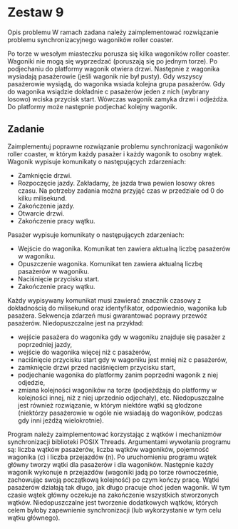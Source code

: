 # Zestaw 9
Opis problemu
W ramach zadana należy zaimplementować rozwiązanie problemu synchronizacyjnego wagoników roller coaster.

Po torze w wesołym miasteczku porusza się kilka wagoników  roller coaster. Wagoniki nie mogą się wyprzedzać (poruszają się po jednym torze). Po podjechaniu do platformy wagonik otwiera drzwi. Następnie z wagonika wysiadają pasażerowie (jeśli wagonik nie był pusty). Gdy wszyscy pasażerowie wysiądą, do wagonika wsiada kolejna grupa pasażerów. Gdy do wagonika wsiądzie dokładnie c pasażerów jeden z nich (wybrany losowo) wciska przycisk start. Wówczas wagonik zamyka drzwi i odjeżdża. Do platformy może następnie podjechać kolejny wagonik.

## Zadanie

Zaimplementuj poprawne rozwiązanie problemu synchronizacji wagoników roller coaster, w którym każdy pasażer i każdy wagonik to osobny wątek. Wagonik wypisuje komunikaty o następujących zdarzeniach:
* Zamknięcie drzwi.
* Rozpoczęcie jazdy. Zakładamy, że jazda trwa pewien losowy okres czasu. Na potrzeby zadania można przyjąć czas w przedziale od 0 do kilku milisekund.
* Zakończenie jazdy.
* Otwarcie drzwi.
* Zakończenie pracy wątku.

Pasażer wypisuje komunikaty o następujących zdarzeniach:
* Wejście do wagonika. Komunikat ten zawiera aktualną liczbę pasażerów w wagoniku.
* Opuszczenie wagonika. Komunikat ten zawiera aktualną liczbę pasażerów w wagoniku.
* Naciśnięcie przycisku start.
* Zakończenie pracy wątku.

Każdy wypisywany komunikat musi zawierać znacznik czasowy z dokładnością do milisekund oraz identyfikator, odpowiednio, wagonika lub pasażera. Sekwencja zdarzeń musi gwarantować poprawy przewóz pasażerów. Niedopuszczalne jest na przykład:
* wejście pasażera do wagonika gdy w wagoniku znajduje się pasażer z poprzedniej jazdy,
* wejście do wagonika więcej niż c pasażerów,
* naciśnięcie przycisku start gdy w wagoniku jest mniej niż c pasażerów,
* zamknięcie drzwi przed naciśnięciem przycisku start,
* podjechanie wagonika do platformy zanim poprzedni wagonik z niej odjedzie,
* zmiana kolejności wagoników na torze (podjeżdżają do platformy w kolejności innej, niż z niej uprzednio odjechały),
etc.
Niedopuszczalne jest również rozwiązanie, w którym niektóre wątki są głodzone (niektórzy pasażerowie w ogóle nie wsiadają do wagoników, podczas gdy inni jeżdżą wielokrotnie).

Program należy zaimplementować korzystając z wątków i mechanizmów synchronizacji biblioteki POSIX Threads. Argumentami wywołania programu są: liczba wątków pasażerów, liczba wątków wagoników, pojemność wagonika (c) i liczba przejazdów (n). Po uruchomieniu programu wątek główny tworzy wątki dla pasażerów i dla wagoników. Następnie każdy wagonik wykonuje n przejazdów (wagoniki jadą po torze równocześnie, zachowując swoją początkową kolejność) po czym kończy pracę. Wątki pasażerów działają tak długo, jak długo pracuje choć jeden wagonik. W tym czasie wątek główny oczekuje na zakończenie wszystkich stworzonych wątków. Niedopuszczalne jest tworzenie dodatkowych wątków, których celem byłoby zapewnienie synchronizacji (lub wykorzystanie w tym celu wątku głównego).
